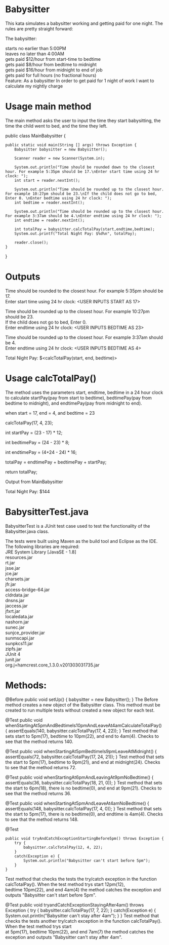 # Babysitter
This kata simulates a babysitter working and getting paid for one night. The rules are pretty straight forward:

The babysitter:

starts no earlier than 5:00PM<br>
leaves no later than 4:00AM<br>
gets paid $12/hour from start-time to bedtime<br>
gets paid $8/hour from bedtime to midnight<br>
gets paid $16/hour from midnight to end of job<br>
gets paid for full hours (no fractional hours)<br>
Feature: As a babysitter In order to get paid for 1 night of work I want to calculate my nightly charge<br>

# Usage main method
The main method asks the user to input the time they start babysitting, the time the child went to bed, and the time they left.

public class MainBabysitter {
	
	public static void main(String [] args) throws Exception {
		Babysitter babysitter = new Babysitter();
		
		Scanner reader = new Scanner(System.in);
		
		System.out.println("Time should be rounded down to the closest hour. For example 5:35pm should be 17.\nEnter start time using 24 hr clock: ");
		int start = reader.nextInt();
		
		System.out.println("Time should be rounded up to the closest hour. For example 10:27pm should be 23.\nIf the child does not go to bed, Enter 0. \nEnter bedtime using 24 hr clock: ");
		int bedtime = reader.nextInt();
		
		System.out.println("Time should be rounded up to the closest hour. For example 3:37am should be 4.\nEnter endtime using 24 hr clock: ");
		int endtime = reader.nextInt();
		
		int totalPay = babysitter.calcTotalPay(start,endtime,bedtime);
		System.out.printf("Total Night Pay: $%d%n", totalPay);
		
		reader.close();
	}
}

# Outputs 
Time should be rounded to the closest hour. For example 5:35pm should be 17.<br>
Enter start time using 24 hr clock: <USER INPUTS START AS 17><ENTER><br>

Time should be rounded up to the closest hour. For example 10:27pm should be 23.<br>
If the child does not go to bed, Enter 0.<br>
Enter endtime using 24 hr clock: <USER INPUTS BEDTIME AS 23><ENTER><br>
  
Time should be rounded up to the closest hour. For example 3:37am should be 4.<br>
Enter endtime using 24 hr clock: <USER INPUTS BEDTIME AS 4><ENTER><br>

Total Night Pay: $<calcTotalPay(start, end, bedtime)>

# Usage calcTotalPay()
The method uses the parameters start, endtime, bedtime in a 24 hour clock to calculate startPay(pay from start to bedtime),
bedtimePay(pay from bedtime to midnight), and endtimePay(pay from midnight to end).

when start = 17, end = 4, and bedtime = 23

calcTotalPay(17, 4, 23);

int startPay = (23 - 17) * 12;

int bedtimePay = (24 - 23) * 8;

int endtimePay = (4+24 - 24) * 16;

totalPay = endtimePay + bedtimePay + startPay;

return totalPay;

Output from MainBabysitter 

Total Night Pay: $144

# BabysitterTest.java 

BabysitterTest is a JUnit test case used to test the functionality of the Babysitter.java class.<br>

The tests were built using Maven as the build tool and Eclipse as the IDE. <br>
The following libraries are required:<br>
JRE System Library [JavaSE - 1.8]<br>
 resources.jar<br>
 rt.jar<br>
 jsse.jar<br>
 jce.jar<br>
 charsets.jar<br>
 jfr.jar<br>
 access-bridge-64.jar<br>
 cldrdata.jar<br>
 dnsns.jar<br>
 jaccess.jar<br>
 jfxrt.jar<br>
 localedata.jar<br>
 nashorn.jar<br>
 sunec.jar<br>
 sunjce_provider.jar<br>
 sunmscapi.jar<br>
 sunpkcs11.jar<br>
 zipfs.jar<br>
JUnit 4<br>
 junit.jar<br>
 org.j=hamcrest.core_1.3.0.v201303031735.jar<br>
 
# Methods:
@Before
	public void setUp() {
		babysitter = new Babysitter();
	}
The Before method creates a new object of the Babysitter class. This method must be created to run multiple tests without created a new object for each test. 

@Test 
	public void whenStartingAt5pmAndBedtimeIs10pmAndLeaveAt4amCalculateTotalPay() {
		assertEquals(140, babysitter.calcTotalPay(17, 4, 22));
	}
Test method that sets start to 5pm(17), bedtime to 10pm(22), and end to 4am(4). Checks to see that the method returns 140.

@Test
	public void whenStartingAt5pmBedtimeIs9pmLeaveAtMidnight() {
		assertEquals(72, babysitter.calcTotalPay(17, 24, 21));
	}
Test method that sets the start to 5pm(17), bedtime to 9pm(21), and end at midnight(24). Checks to see that the method returns 72.

@Test
	public void whenStartingAt6pmAndLeavingAt9pmNoBedtime() {
		assertEquals(36, babysitter.calcTotalPay(18, 21, 0));
	}
Test method that sets the start to 6pm(18), there is no bedtime(0), and end at 9pm(21). Checks to see that the method returns 36.

@Test
	public void whenStartingAt5pmAndLeaveAt4amNoBedtime() {
		assertEquals(148, babysitter.calcTotalPay(17, 4, 0));
	}
Test method that sets the start to 5pm(17), there is no bedtime(0), and endtime is 4am(4). Checks to see that the method returns 148.

@Test

	public void tryAndCatchExceptionStartingBefore5pm() throws Exception {
		try {
			babysitter.calcTotalPay(12, 4, 22);
		}
		catch(Exception e) {
			System.out.println("Babysitter can't start before 5pm");
		}
	}
Test method that checks the tests the try/catch exception in the function calcTotalPay(). When the test method trys start 12pm(12),<br> bedtime 10pm(22), and end 4am(4) the method catches the exception and outputs "Babysitter can't start before 5pm".

@Test
	public void tryandCatchExceptionStayingAfter4am() throws Exception {
		try {
			babysitter.calcTotalPay(17, 7, 22);
		}
		catch(Exception e) {
			System.out.println("Babysitter can't stay after 4am");
		}
	}
Test method that checks the tests another try/catch exception in the function calcTotalPay(). When the test method trys start<br> at 5pm(17), bedtime 10pm(22), and end 7am(7) the method catches the exception and outputs "Babysitter can't stay after 4am".


